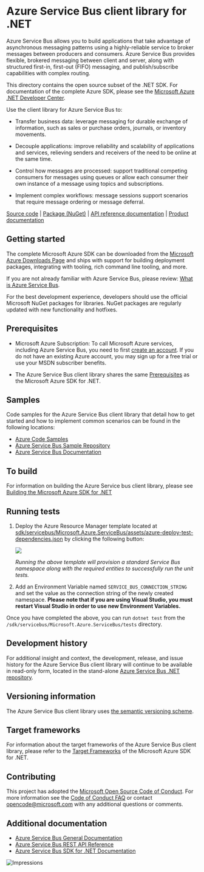 # Azure Service Bus client library for .NET

Azure Service Bus allows you to build applications that take advantage of asynchronous messaging patterns using a highly-reliable service to broker messages between producers and consumers. Azure Service Bus provides flexible, brokered messaging between client and server, along with structured first-in, first-out (FIFO) messaging, and publish/subscribe capabilities with complex routing.

This directory contains the open source subset of the .NET SDK. For documentation of the complete Azure SDK, please see the [Microsoft Azure .NET Developer Center](https://azure.microsoft.com/develop/net/).

Use the client library for Azure Service Bus to:

- Transfer business data: leverage messaging for durable exchange of information, such as sales or purchase orders, journals, or inventory movements.

- Decouple applications: improve reliability and scalability of applications and services, relieving senders and receivers of the need to be online at the same time.

- Control how messages are processed: support traditional competing consumers for messages using queues or allow each consumer their own instance of a message using topics and subscriptions.

- Implement complex workflows: message sessions support scenarios that require message ordering or message deferral.

[Source code](https://github.com/Azure/azure-sdk-for-net/tree/master/sdk/servicebus) | [Package (NuGet)](https://www.nuget.org/packages/Microsoft.Azure.ServiceBus/) | [API reference documentation](https://docs.microsoft.com/dotnet/api/overview/azure/service-bus?view=azure-dotnet) | [Product documentation](https://docs.microsoft.com/azure/service-bus-messaging/)

## Getting started

The complete Microsoft Azure SDK can be downloaded from the [Microsoft Azure Downloads Page](http://azure.microsoft.com/downloads/?sdk=net) and ships with support for building deployment packages, integrating with tooling, rich command line tooling, and more.

If you are not already familiar with Azure Service Bus, please review: [What is Azure Service Bus](https://docs.microsoft.com/azure/service-bus-messaging/service-bus-messaging-overview).

For the best development experience, developers should use the official Microsoft NuGet packages for libraries. NuGet packages are regularly updated with new functionality and hotfixes.

## Prerequisites

- Microsoft Azure Subscription: To call Microsoft Azure services, including Azure Service Bus, you need to first [create an account](https://account.windowsazure.com/Home/Index). If you do not have an existing Azure account, you may sign up for a free trial or use your MSDN subscriber benefits.

- The Azure Service Bus client library shares the same [Prerequisites](https://github.com/azure/azure-sdk-for-net#prerequisites) as the Microsoft Azure SDK for .NET.

## Samples

Code samples for the Azure Service Bus client library that detail how to get started and how to implement common scenarios can be found in the following locations:

- [Azure Code Samples](https://azure.microsoft.com/resources/samples/?sort=0&service=service-bus&platform=dotnet)
- [Azure Service Bus Sample Repository](https://github.com/Azure/azure-service-bus/tree/master/samples/)
- [Azure Service Bus Documentation](https://docs.microsoft.com/azure/service-bus-messaging/)

## To build

For information on building the Azure Service bus client library, please see [Building the Microsoft Azure SDK for .NET](https://github.com/azure/azure-sdk-for-net#to-build)

## Running tests

1. Deploy the Azure Resource Manager template located at [sdk/servicebus/Microsoft.Azure.ServiceBus/assets/azure-deploy-test-dependencies.json](https://github.com/Azure/azure-sdk-for-net/blob/master/sdk/servicebus/Microsoft.Azure.ServiceBus/assets/azure-deploy-test-dependencies.json) by clicking the following button:

    <a href="https://portal.azure.com/#create/Microsoft.Template/uri/https%3A%2F%2Fraw.githubusercontent.com%2FAzure%2Fazure-sdk-for-net%2Fmaster%2Fsdk%2Fservicebus%2FMicrosoft.Azure.ServiceBus%2Fassets%2Fazure-deploy-test-dependencies.json" target="_blank">
        <img src="http://azuredeploy.net/deploybutton.png"/>
    </a>

    *Running the above template will provision a standard Service Bus namespace along with the required entities to successfully run the unit tests.*

1. Add an Environment Variable named `SERVICE_BUS_CONNECTION_STRING` and set the value as the connection string of the newly created namespace. **Please note that if you are using Visual Studio, you must restart Visual Studio in order to use new Environment Variables.**

Once you have completed the above, you can run `dotnet test` from the `/sdk/servicebus/Microsoft.Azure.ServiceBus/tests` directory.

## Development history

For additional insight and context, the development, release, and issue history for the Azure Service Bus client library will continue to be available in read-only form, located in the stand-alone [Azure Service Bus .NET repository](https://github.com/Azure/azure-service-bus-dotnet).  

## Versioning information

The Azure Service Bus client library uses [the semantic versioning scheme](https://semver.org/).  

## Target frameworks

For information about the target frameworks of the Azure Service Bus client library, please refer to the [Target Frameworks](https://github.com/azure/azure-sdk-for-net#target-frameworks) of the Microsoft Azure SDK for .NET.

## Contributing

This project has adopted the [Microsoft Open Source Code of Conduct](https://opensource.microsoft.com/codeofconduct/). For more information see the [Code of Conduct FAQ](https://opensource.microsoft.com/codeofconduct/faq/) or contact [opencode@microsoft.com](mailto:opencode@microsoft.com) with any additional questions or comments.

## Additional documentation

- [Azure Service Bus General Documentation](https://docs.microsoft.com/azure/service-bus-messaging/)
- [Azure Service Bus REST API Reference](https://docs.microsoft.com/rest/api/servicebus/)
- [Azure Service Bus SDK for .NET Documentation](https://docs.microsoft.com/dotnet/api/overview/azure/service-bus?view=azure-dotnet)

![Impressions](https://azure-sdk-impressions.azurewebsites.net/api/impressions/azure-sdk-for-net%2Fsdk%2Fservicebus%2FMicrosoft.Azure.ServiceBus%2FREADME.png)

